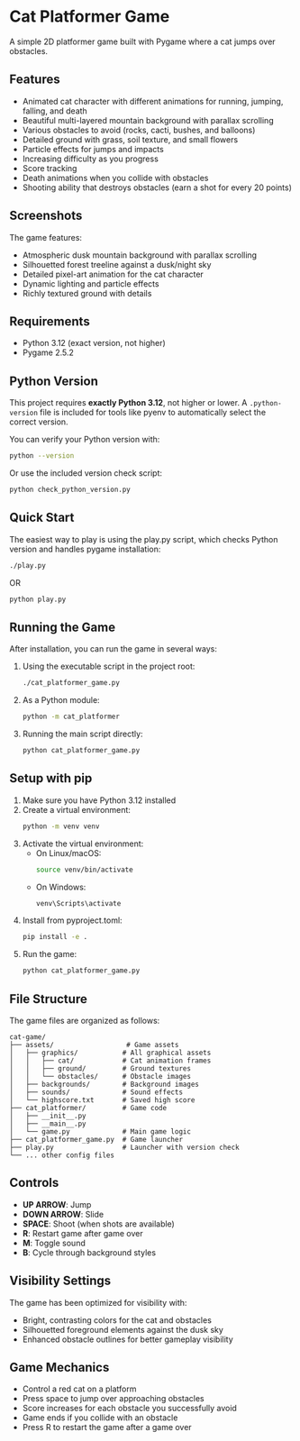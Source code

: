 # Cat Platformer Game

A simple 2D platformer game built with Pygame where a cat jumps over obstacles.

## Features

- Animated cat character with different animations for running, jumping, falling, and death
- Beautiful multi-layered mountain background with parallax scrolling
- Various obstacles to avoid (rocks, cacti, bushes, and balloons)
- Detailed ground with grass, soil texture, and small flowers
- Particle effects for jumps and impacts
- Increasing difficulty as you progress
- Score tracking
- Death animations when you collide with obstacles
- Shooting ability that destroys obstacles (earn a shot for every 20 points)

## Screenshots

The game features:
- Atmospheric dusk mountain background with parallax scrolling
- Silhouetted forest treeline against a dusk/night sky
- Detailed pixel-art animation for the cat character
- Dynamic lighting and particle effects
- Richly textured ground with details

## Requirements

- Python 3.12 (exact version, not higher)
- Pygame 2.5.2

## Python Version

This project requires **exactly Python 3.12**, not higher or lower. A `.python-version` file is included for tools like pyenv to automatically select the correct version.

You can verify your Python version with:

```bash
python --version
```

Or use the included version check script:

```bash
python check_python_version.py
```

## Quick Start

The easiest way to play is using the play.py script, which checks Python version and handles pygame installation:

```bash
./play.py
```

OR

```bash
python play.py
```

## Running the Game

After installation, you can run the game in several ways:

1. Using the executable script in the project root:
   ```bash
   ./cat_platformer_game.py
   ```

2. As a Python module:
   ```bash
   python -m cat_platformer
   ```

3. Running the main script directly:
   ```bash
   python cat_platformer_game.py
   ```

## Setup with pip

1. Make sure you have Python 3.12 installed
2. Create a virtual environment:
   ```bash
   python -m venv venv
   ```
3. Activate the virtual environment:
   - On Linux/macOS:
     ```bash
     source venv/bin/activate
     ```
   - On Windows:
     ```bash
     venv\Scripts\activate
     ```
4. Install from pyproject.toml:
   ```bash
   pip install -e .
   ```
5. Run the game:
   ```bash
   python cat_platformer_game.py
   ```

## File Structure

The game files are organized as follows:

```
cat-game/
├── assets/                  # Game assets
│   ├── graphics/           # All graphical assets
│   │   ├── cat/            # Cat animation frames
│   │   ├── ground/         # Ground textures
│   │   └── obstacles/      # Obstacle images
│   ├── backgrounds/        # Background images
│   ├── sounds/             # Sound effects
│   └── highscore.txt       # Saved high score
├── cat_platformer/         # Game code
│   ├── __init__.py         
│   ├── __main__.py        
│   └── game.py             # Main game logic
├── cat_platformer_game.py  # Game launcher
├── play.py                 # Launcher with version check
└── ... other config files
```

## Controls

- **UP ARROW**: Jump
- **DOWN ARROW**: Slide
- **SPACE**: Shoot (when shots are available)
- **R**: Restart game after game over
- **M**: Toggle sound
- **B**: Cycle through background styles

## Visibility Settings

The game has been optimized for visibility with:
- Bright, contrasting colors for the cat and obstacles
- Silhouetted foreground elements against the dusk sky
- Enhanced obstacle outlines for better gameplay visibility

## Game Mechanics

- Control a red cat on a platform
- Press space to jump over approaching obstacles
- Score increases for each obstacle you successfully avoid
- Game ends if you collide with an obstacle
- Press R to restart the game after a game over 